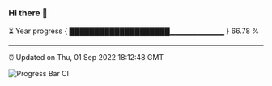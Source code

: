 ### Hi there 👋

⏳ Year progress { ████████████████████▁▁▁▁▁▁▁▁▁▁ } 66.78 %

---

⏰ Updated on Thu, 01 Sep 2022 18:12:48 GMT

![Progress Bar CI](https://github.com/Shyam-Makwana/GitHub-Actions-Demo/workflows/Progress%20Bar%20CI/badge.svg)
